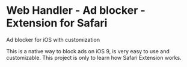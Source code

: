 # Web Handler - Ad blocker - Extension for Safari
Ad blocker for iOS with customization

This is a native way to block ads on iOS 9, is very easy to use and customizable.
This project is only to learn how Safari Extension works.

